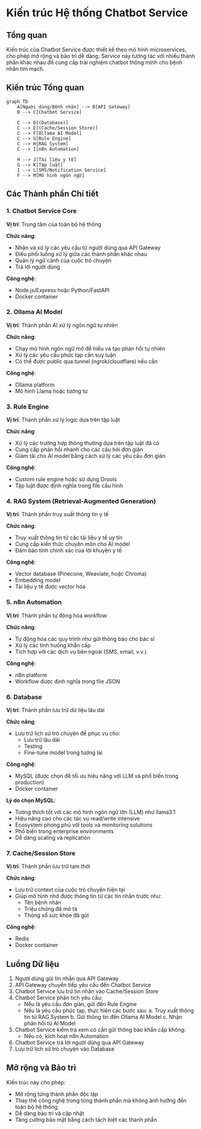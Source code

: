 # Kiến trúc Hệ thống Chatbot Service

## Tổng quan

Kiến trúc của Chatbot Service được thiết kế theo mô hình microservices, cho phép mở rộng và bảo trì dễ dàng. Service này tương tác với nhiều thành phần khác nhau để cung cấp trải nghiệm chatbot thông minh cho bệnh nhân tim mạch.

## Kiến trúc Tổng quan

```mermaid
graph TD
    A[Người dùng/Bệnh nhân] --> B[API Gateway]
    B --> C[Chatbot Service]
    
    C --> D[(Database)]
    C --> E[(Cache/Session Store)]
    C --> F[Ollama AI Model]
    C --> G[Rule Engine]
    C --> H[RAG System]
    C --> I[n8n Automation]
    
    H --> J[Tài liệu y tế]
    G --> K[Tập luật]
    I --> L[SMS/Notification Service]
    F --> M[Mô hình ngôn ngữ]
```

## Các Thành phần Chi tiết

### 1. Chatbot Service Core

**Vị trí**: Trung tâm của toàn bộ hệ thống

**Chức năng**:
- Nhận và xử lý các yêu cầu từ người dùng qua API Gateway
- Điều phối luồng xử lý giữa các thành phần khác nhau
- Quản lý ngữ cảnh của cuộc trò chuyện
- Trả lời người dùng

**Công nghệ**:
- Node.js/Express hoặc Python/FastAPI
- Docker container

### 2. Ollama AI Model

**Vị trí**: Thành phần AI xử lý ngôn ngữ tự nhiên

**Chức năng**:
- Chạy mô hình ngôn ngữ mở để hiểu và tạo phản hồi tự nhiên
- Xử lý các yêu cầu phức tạp cần suy luận
- Có thể được public qua tunnel (ngrok/cloudflare) nếu cần

**Công nghệ**:
- Ollama platform
- Mô hình Llama hoặc tương tự

### 3. Rule Engine

**Vị trí**: Thành phần xử lý logic dựa trên tập luật

**Chức năng**:
- Xử lý các trường hợp thông thường dựa trên tập luật đã có
- Cung cấp phản hồi nhanh cho các câu hỏi đơn giản
- Giảm tải cho AI model bằng cách xử lý các yêu cầu đơn giản

**Công nghệ**:
- Custom rule engine hoặc sử dụng Drools
- Tập luật được định nghĩa trong file cấu hình

### 4. RAG System (Retrieval-Augmented Generation)

**Vị trí**: Thành phần truy xuất thông tin y tế

**Chức năng**:
- Truy xuất thông tin từ các tài liệu y tế uy tín
- Cung cấp kiến thức chuyên môn cho AI model
- Đảm bảo tính chính xác của lời khuyên y tế

**Công nghệ**:
- Vector database (Pinecone, Weaviate, hoặc Chroma)
- Embedding model
- Tài liệu y tế được vector hóa

### 5. n8n Automation

**Vị trí**: Thành phần tự động hóa workflow

**Chức năng**:
- Tự động hóa các quy trình như gửi thông báo cho bác sĩ
- Xử lý các tình huống khẩn cấp
- Tích hợp với các dịch vụ bên ngoài (SMS, email, v.v.)

**Công nghệ**:
- n8n platform
- Workflow được định nghĩa trong file JSON

### 6. Database

**Vị trí**: Thành phần lưu trữ dữ liệu lâu dài

**Chức năng**:
- Lưu trữ lịch sử trò chuyện để phục vụ cho:
  - Lưu trữ lâu dài
  - Testing
  - Fine-tune model trong tương lai

**Công nghệ**:
- MySQL (được chọn để tối ưu hiệu năng với LLM và phổ biến trong production)
- Docker container

**Lý do chọn MySQL**:
- Tương thích tốt với các mô hình ngôn ngữ lớn (LLM) như llama3.1
- Hiệu năng cao cho các tác vụ read/write intensive
- Ecosystem phong phú với tools và monitoring solutions
- Phổ biến trong enterprise environments
- Dễ dàng scaling và replication

### 7. Cache/Session Store

**Vị trí**: Thành phần lưu trữ tạm thời

**Chức năng**:
- Lưu trữ context của cuộc trò chuyện hiện tại
- Giúp mô hình nhớ được thông tin từ các tin nhắn trước như:
  - Tên bệnh nhân
  - Triệu chứng đã mô tả
  - Thông số sức khỏe đã gửi

**Công nghệ**:
- Redis
- Docker container

## Luồng Dữ liệu

1. Người dùng gửi tin nhắn qua API Gateway
2. API Gateway chuyển tiếp yêu cầu đến Chatbot Service
3. Chatbot Service lưu trữ tin nhắn vào Cache/Session Store
4. Chatbot Service phân tích yêu cầu:
   - Nếu là yêu cầu đơn giản, gửi đến Rule Engine
   - Nếu là yêu cầu phức tạp, thực hiện các bước sau:
     a. Truy xuất thông tin từ RAG System
     b. Gửi thông tin đến Ollama AI Model
     c. Nhận phản hồi từ AI Model
5. Chatbot Service kiểm tra xem có cần gửi thông báo khẩn cấp không:
   - Nếu có, kích hoạt n8n Automation
6. Chatbot Service trả lời người dùng qua API Gateway
7. Lưu trữ lịch sử trò chuyện vào Database

## Mở rộng và Bảo trì

Kiến trúc này cho phép:
- Mở rộng từng thành phần độc lập
- Thay thế công nghệ trong từng thành phần mà không ảnh hưởng đến toàn bộ hệ thống
- Dễ dàng bảo trì và cập nhật
- Tăng cường bảo mật bằng cách tách biệt các thành phần